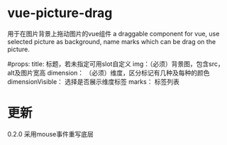# vue-picture-drag
用于在图片背景上拖动图片的vue组件
a draggable component for vue, use selected picture as background, name marks which can be drag on the picture.

#props:
title: 标题，若未指定可用slot自定义
img：（必须）背景图，包含src，alt及图片宽高
dimension： （必须）维度，区分标记有几种及每种的颜色
dimensionVisible： 选择是否展示维度标签
marks： 标签列表

# 更新
0.2.0
采用mouse事件重写底层
